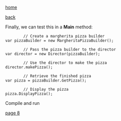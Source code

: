 [home](./page01.md)

[back](./page06.md)

Finally, we can test this in a **Main** method:


```
        // Create a margherita pizza builder
var pizzaBuilder = new MargheritaPizzaBuilder();

        // Pass the pizza builder to the director
var director = new Director(pizzaBuilder);

        // Use the director to make the pizza
director.makePizza();

        // Retrieve the finished pizza
var pizza = pizzaBuilder.GetPizza();

        // Display the pizza
pizza.DisplayPizza();
```

Compile and run

[page 8](./page08.md)
